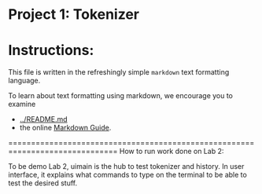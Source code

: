 Project 1: Tokenizer
====================
# Instructions:

This file is written in the refreshingly simple `markdown` text
formatting language.

To learn about text formatting using markdown, we encourage you to examine 
 - [../README.md](../README.md)
 - the online [Markdown Guide](https://www.markdownguide.org/).

==============================================================================
How to run work done on Lab 2:

To be demo Lab 2, uimain is the hub to test tokenizer and history.
In user interface, it explains what commands to type on the terminal to be able
to test the desired stuff.
